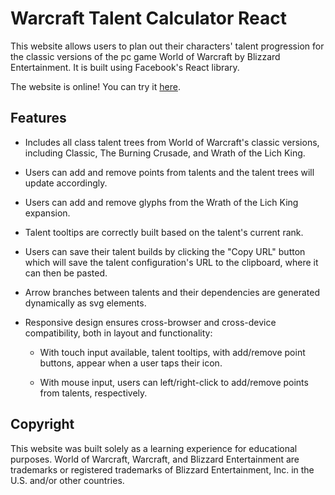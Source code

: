 # Warcraft Talent Calculator React

This website allows users to plan out their characters' talent progression for the classic versions of the pc game World of Warcraft by Blizzard Entertainment. It is built using Facebook's React library.

The website is online! You can try it [here](https://wow-talent-calculator-react.netlify.app/).

## Features

- Includes all class talent trees from World of Warcraft's classic versions, including Classic,
The Burning Crusade, and Wrath of the Lich King.

- Users can add and remove points from talents and the talent trees will update accordingly.

- Users can add and remove glyphs from the Wrath of the Lich King expansion.

- Talent tooltips are correctly built based on the talent's current rank.

- Users can save their talent builds by clicking the "Copy URL" button which will save the talent
configuration's URL to the clipboard, where it can then be pasted.

- Arrow branches between talents and their dependencies are generated dynamically as svg elements.

- Responsive design ensures cross-browser and cross-device compatibility, both in layout and functionality:

    - With touch input available, talent tooltips, with add/remove point buttons, appear when a user taps their icon.

    - With mouse input, users can left/right-click to add/remove points from talents, respectively.

## Copyright
This website was built solely as a learning experience for educational purposes.
World of Warcraft, Warcraft, and Blizzard Entertainment are trademarks or registered trademarks of Blizzard Entertainment, Inc. in the U.S. and/or other countries.